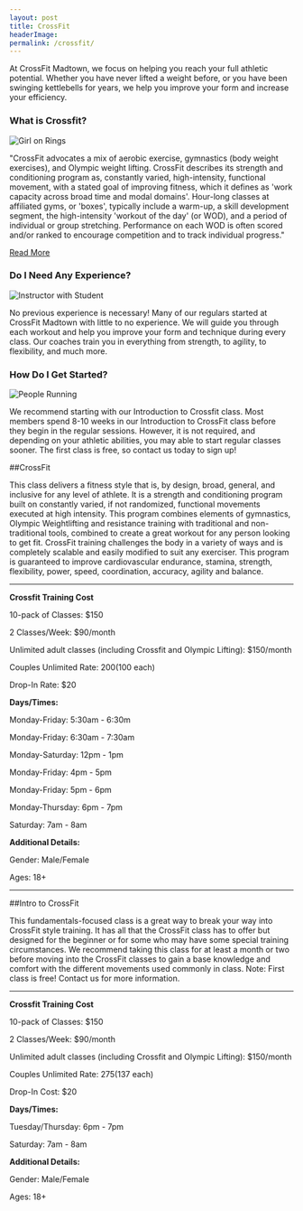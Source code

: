 ```yaml
---
layout: post
title: CrossFit
headerImage:
permalink: /crossfit/
---
```

At CrossFit Madtown, we focus on helping you reach your full athletic potential. Whether you have never lifted a weight before, or you have been swinging kettlebells for years, we help you improve your form and increase your efficiency.

### **What is Crossfit?**

![Girl on Rings]({{page.img1}})

\"CrossFit advocates a mix of aerobic exercise, gymnastics (body weight exercises), and Olympic weight lifting. CrossFit describes its strength and conditioning program as, constantly varied, high-intensity, functional movement, with a stated goal of improving fitness, which it defines as \'work capacity across broad time and modal domains\'. Hour-long classes at affiliated gyms, or \'boxes\', typically include a warm-up, a skill development segment, the high-intensity \'workout of the day\' (or WOD), and a period of individual or group stretching. Performance on each WOD is often scored and/or ranked to encourage competition and to track individual progress.\"  

[Read More](https://en.wikipedia.org/wiki/CrossFit)

### Do I Need Any Experience?

![Instructor with Student]({{page.img2}})

No previous experience is necessary! Many of our regulars started at CrossFit Madtown with little to no experience. We will guide you through each workout and help you improve your form and technique during every class. Our coaches train you in everything from strength, to agility, to flexibility, and much more.

### How Do I Get Started?

![People Running]({{page.img3}})

We recommend starting with our Introduction to Crossfit class. Most members spend 8-10 weeks in our Introduction to CrossFit class before they begin in the regular sessions. However, it is not required, and depending on your athletic abilities, you may able to start regular classes sooner. The first class is free, so contact us today to sign up!


##CrossFit

This class delivers a fitness style that is, by design, broad, general, and inclusive for any level of athlete. It is a strength and conditioning program built on constantly varied, if not randomized, functional movements executed at high intensity. This program combines elements of gymnastics, Olympic Weightlifting and resistance training with traditional and non-traditional tools, combined to create a great workout for any person looking to get fit. CrossFit training challenges the body in a variety of ways and is completely scalable and easily modified to suit any exerciser. This program is guaranteed to improve cardiovascular endurance, stamina, strength, flexibility, power, speed, coordination, accuracy, agility and balance.

****

**Crossfit Training Cost**

10-pack of Classes: $150

2 Classes/Week: $90/month

Unlimited adult classes (including Crossfit and Olympic Lifting): $150/month

Couples Unlimited Rate: $200 ($100 each)

Drop-In Rate: $20

**Days/Times:**

Monday-Friday: 5:30am - 6:30m

Monday-Friday: 6:30am - 7:30am

Monday-Saturday: 12pm - 1pm

Monday-Friday: 4pm - 5pm

Monday-Friday: 5pm - 6pm

Monday-Thursday: 6pm - 7pm

Saturday: 7am - 8am

**Additional Details:**

Gender: Male/Female

Ages: 18+

****

##Intro to CrossFit

This fundamentals-focused class is a great way to break your way into CrossFit style training. It has all that the CrossFit class has to offer but designed for the beginner or for some who may have some special training circumstances. We recommend taking this class for at least a month or two before moving into the CrossFit classes to gain a base knowledge and comfort with the different movements used commonly in class. Note: First class is free! Contact us for more information.

****

**Crossfit Training Cost**

10-pack of Classes: $150

2 Classes/Week: $90/month

Unlimited adult classes (including Crossfit and Olympic Lifting): $150/month

Couples Unlimited Rate: $275 ($137 each)

Drop-In Cost: $20

**Days/Times:**

Tuesday/Thursday: 6pm - 7pm

Saturday: 7am - 8am

**Additional Details:**

Gender: Male/Female

Ages: 18+